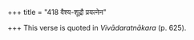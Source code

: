 +++
title = "418 वैश्य-शूद्रौ प्रयत्नेन"

+++
This verse is quoted in *Vivādaratnākara* (p. 625).


